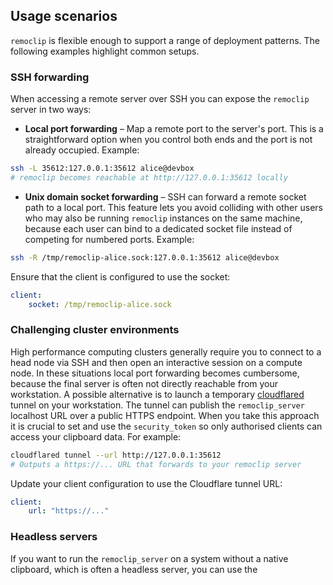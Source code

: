 ## Usage scenarios

`remoclip` is flexible enough to support a range of deployment patterns. The
following examples highlight common setups.

### SSH forwarding

When accessing a remote server over SSH you can expose the `remoclip` server in two ways:

   - **Local port forwarding** – Map a remote port to the server's port. This is a straightforward option when you control both ends and the port is not already occupied. Example:
   ```bash
   ssh -L 35612:127.0.0.1:35612 alice@devbox
   # remoclip becomes reachable at http://127.0.0.1:35612 locally
   ```

   - **Unix domain socket forwarding** – SSH can forward a remote socket path to a local port. This feature lets you avoid colliding with other users who may also be running `remoclip` instances on the same machine, because each user can bind to a dedicated socket file instead of competing for numbered ports. Example:
   ```bash
   ssh -R /tmp/remoclip-alice.sock:127.0.0.1:35612 alice@devbox
   ```
   Ensure that the client is configured to use the socket:
   ```yaml title="~/.remoclip.yaml"
   client:
       socket: /tmp/remoclip-alice.sock
   ```

### Challenging cluster environments

High performance computing clusters generally require you to connect to a head node via SSH and then open an interactive session on a compute node. In these situations local port forwarding becomes cumbersome, because the final server is often not directly reachable from your workstation. A possible alternative is to launch a temporary [cloudflared](https://github.com/cloudflare/cloudflared) tunnel on your workstation. The tunnel can publish the `remoclip_server` localhost URL over a public HTTPS endpoint. When you take this approach it is crucial to set and use the `security_token` so only authorised clients can access your clipboard data. For example:

```bash
cloudflared tunnel --url http://127.0.0.1:35612
# Outputs a https://... URL that forwards to your remoclip server
```

Update your client configuration to use the Cloudflare tunnel URL:

```yaml title="~/.remoclip.yaml"
client:
    url: "https://..."
```

### Headless servers

If you want to run the `remoclip_server` on a system without a native clipboard, which is often a headless server, you can use the 
